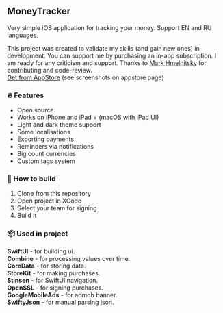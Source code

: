 ## MoneyTracker
Very simple iOS application for tracking your money. Support EN and RU languages.<br>

This project was created to validate my skills (and gain new ones) in development. You can support me by purchasing an in-app subscription. I am ready for any criticism and support. Thanks to <a href="https://github.com/openmetrue">Mark Hmelnitsky</a> for contributing and code-review.<br>
<a href="https://apps.apple.com/ua/app/moneytracker/id1631794003">Get from AppStore</a> (see screenshots on appstore page)

### 🔥 Features
- Open source
- Works on iPhone and iPad + (macOS with iPad UI)
- Light and dark theme support
- Some localisations
- Exporting payments
- Reminders via notifications
- Big count currencies
- Custom tags system

### 🔨 How to build
1. Clone from this repository
2. Open project in XCode
3. Select your team for signing
4. Build it

### 📦 Used in project
<b>SwiftUI</b> - for building ui.<br>
<b>Combine</b> - for processing values over time.<br>
<b>CoreData</b> - for storing data.<br>
<b>StoreKit</b> - for making purchases.<br>
<b>Stinsen</b> - for SwiftUI navigation.<br>
<b>OpenSSL</b> - for signing purchases.<br>
<b>GoogleMobileAds</b> - for admob banner.<br>
<b>SwiftyJson</b> - for manual parsing json.<br>
